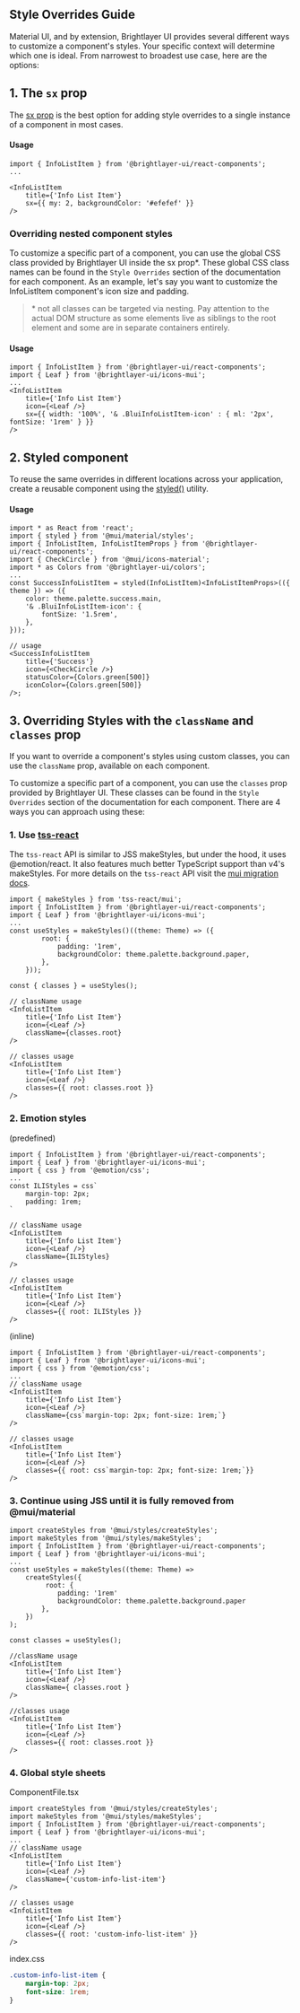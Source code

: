 ## Style Overrides Guide

Material UI, and by extension, Brightlayer UI provides several different ways to customize a component's styles. Your specific context will determine which one is ideal. From narrowest to broadest use case, here are the options:

## 1. The `sx` prop

The [sx prop](https://mui.com/system/basics/#the-sx-prop) is the best option for adding style overrides to a single instance of a component in most cases.

#### Usage

```tsx
import { InfoListItem } from '@brightlayer-ui/react-components';
...

<InfoListItem
    title={'Info List Item'}
    sx={{ my: 2, backgroundColor: '#efefef' }}
/>

```

### Overriding nested component styles

To customize a specific part of a component, you can use the global CSS class provided by Brightlayer UI inside the sx prop\*. These global CSS class names can be found in the `Style Overrides` section of the documentation for each component. As an example, let's say you want to customize the InfoListItem component's icon size and padding.

> \* not all classes can be targeted via nesting. Pay attention to the actual DOM structure as some elements live as siblings to the root element and some are in separate containers entirely.

#### Usage

```tsx
import { InfoListItem } from '@brightlayer-ui/react-components';
import { Leaf } from '@brightlayer-ui/icons-mui';
...
<InfoListItem
    title={'Info List Item'}
    icon={<Leaf />}
    sx={{ width: '100%', '& .BluiInfoListItem-icon' : { ml: '2px', fontSize: '1rem' } }}
/>
```

## 2. Styled component

To reuse the same overrides in different locations across your application, create a reusable component using the [styled()](https://mui.com/system/styled/) utility.

#### Usage

```tsx
import * as React from 'react';
import { styled } from '@mui/material/styles';
import { InfoListItem, InfoListItemProps } from '@brightlayer-ui/react-components';
import { CheckCircle } from '@mui/icons-material';
import * as Colors from '@brightlayer-ui/colors';
...
const SuccessInfoListItem = styled(InfoListItem)<InfoListItemProps>(({ theme }) => ({
    color: theme.palette.success.main,
    '& .BluiInfoListItem-icon': {
        fontSize: '1.5rem',
    },
}));

// usage
<SuccessInfoListItem
    title={'Success'}
    icon={<CheckCircle />}
    statusColor={Colors.green[500]}
    iconColor={Colors.green[500]}
/>;

```

## 3. Overriding Styles with the `className` and `classes` prop

If you want to override a component's styles using custom classes, you can use the `className` prop, available on each component.

To customize a specific part of a component, you can use the `classes` prop provided by Brightlayer UI. These classes can be found in the `Style Overrides` section of the documentation for each component. There are 4 ways you can approach using these:

### 1. Use [tss-react](https://mui.com/material-ui/migration/migrating-from-jss/#2-use-tss-react)

The `tss-react` API is similar to JSS makeStyles, but under the hood, it uses @emotion/react. It also features much better TypeScript support than v4's makeStyles. For more details on the `tss-react` API visit the [mui migration docs](https://mui.com/material-ui/migration/migrating-from-jss/#2-use-tss-react).

```tsx
import { makeStyles } from 'tss-react/mui';
import { InfoListItem } from '@brightlayer-ui/react-components';
import { Leaf } from '@brightlayer-ui/icons-mui';
...
const useStyles = makeStyles()((theme: Theme) => ({
        root: {
            padding: '1rem',
            backgroundColor: theme.palette.background.paper,
        },
    }));

const { classes } = useStyles();

// className usage
<InfoListItem
    title={'Info List Item'}
    icon={<Leaf />}
    className={classes.root}
/>

// classes usage
<InfoListItem
    title={'Info List Item'}
    icon={<Leaf />}
    classes={{ root: classes.root }}
/>
```

### 2. Emotion styles

(predefined)

```tsx
import { InfoListItem } from '@brightlayer-ui/react-components';
import { Leaf } from '@brightlayer-ui/icons-mui';
import { css } from '@emotion/css';
...
const ILIStyles = css`
    margin-top: 2px;
    padding: 1rem;
`

// className usage
<InfoListItem
    title={'Info List Item'}
    icon={<Leaf />}
    className={ILIStyles}
/>

// classes usage
<InfoListItem
    title={'Info List Item'}
    icon={<Leaf />}
    classes={{ root: ILIStyles }}
/>
```

(inline)

```tsx
import { InfoListItem } from '@brightlayer-ui/react-components';
import { Leaf } from '@brightlayer-ui/icons-mui';
import { css } from '@emotion/css';
...
// className usage
<InfoListItem
    title={'Info List Item'}
    icon={<Leaf />}
    className={css`margin-top: 2px; font-size: 1rem;`}
/>

// classes usage
<InfoListItem
    title={'Info List Item'}
    icon={<Leaf />}
    classes={{ root: css`margin-top: 2px; font-size: 1rem;`}}
/>
```

### 3. Continue using JSS until it is fully removed from @mui/material

```tsx
import createStyles from '@mui/styles/createStyles';
import makeStyles from '@mui/styles/makeStyles';
import { InfoListItem } from '@brightlayer-ui/react-components';
import { Leaf } from '@brightlayer-ui/icons-mui';
...
const useStyles = makeStyles((theme: Theme) =>
    createStyles({
         root: {
            padding: '1rem'
            backgroundColor: theme.palette.background.paper
        },
    })
);

const classes = useStyles();

//className usage
<InfoListItem
    title={'Info List Item'}
    icon={<Leaf />}
    className={ classes.root }
/>

//classes usage
<InfoListItem
    title={'Info List Item'}
    icon={<Leaf />}
    classes={{ root: classes.root }}
/>
```

### 4. Global style sheets

ComponentFile.tsx

```tsx
import createStyles from '@mui/styles/createStyles';
import makeStyles from '@mui/styles/makeStyles';
import { InfoListItem } from '@brightlayer-ui/react-components';
import { Leaf } from '@brightlayer-ui/icons-mui';
...
// className usage
<InfoListItem
    title={'Info List Item'}
    icon={<Leaf />}
    className={'custom-info-list-item'}
/>

// classes usage
<InfoListItem
    title={'Info List Item'}
    icon={<Leaf />}
    classes={{ root: 'custom-info-list-item' }}
/>
```

index.css

```css
.custom-info-list-item {
    margin-top: 2px;
    font-size: 1rem;
}
```
